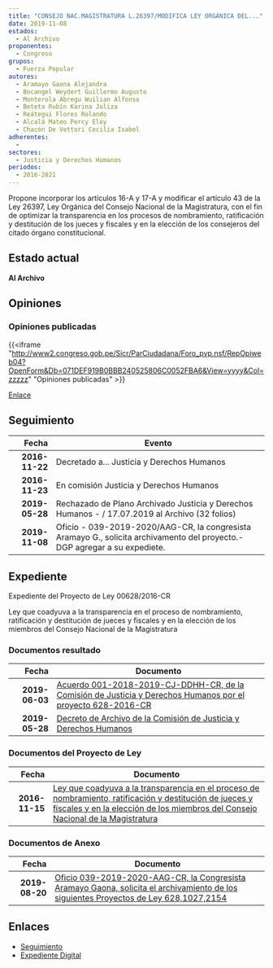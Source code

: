 ```yaml
---
title: "CONSEJO NAC.MAGISTRATURA L.26397/MODIFICA LEY ORGÁNICA DEL..."
date: 2019-11-08
estados: 
  - Al Archivo
proponentes: 
  - Congreso
grupos: 
  - Fuerza Popular
autores: 
  - Aramayo Gaona Alejandra
  - Bocangel Weydert Guillermo Augusto
  - Monterola Abregu Wuilian Alfonso
  - Beteta Rubín Karina Juliza
  - Reátegui Flores Rolando
  - Alcalá Mateo Percy Eloy
  - Chacón De Vettori Cecilia Isabel
adherentes: 
  - 
sectores: 
  - Justicia y Derechos Humanos
periodos: 
  - 2016-2021
---
```


Propone incorporar los artículos 16-A y 17-A y modificar el artículo 43 de la Ley 26397, Ley Orgánica del Consejo Nacional de la Magistratura, con el fin de optimizar la transparencia en los procesos de nombramiento, ratificación y destitución de los jueces y fiscales y en la elección de los consejeros del citado órgano constitucional.


## Estado actual

**Al Archivo**

## Opiniones

### Opiniones publicadas

{{<iframe "http://www2.congreso.gob.pe/Sicr/ParCiudadana/Foro_pvp.nsf/RepOpiweb04?OpenForm&Db=071DEF919B0BBB240525806C0052FBA6&View=yyyy&Col=zzzzz" "Opiniones publicadas" >}}

[Enlace](http://www2.congreso.gob.pe/Sicr/ParCiudadana/Foro_pvp.nsf/RepOpiweb04?OpenForm&Db=071DEF919B0BBB240525806C0052FBA6&View=yyyy&Col=zzzzz)

## Seguimiento

| Fecha | Evento |
|------:|--------|
| **2016-11-22** | Decretado a... Justicia y Derechos Humanos|
| **2016-11-23** | En comisión Justicia y Derechos Humanos|
| **2019-05-28** | Rechazado de Plano Archivado Justicia y Derechos Humanos - / 17.07.2019 al Archivo (32 folios)|
| **2019-11-08** | Oficio - 039-2019-2020/AAG-CR, la congresista Aramayo G., solicita archivamento del proyecto.-DGP agregar a su expediete.|


## Expediente

Expediente del Proyecto de Ley 00628/2016-CR

Ley que coadyuva a la transparencia en el proceso de nombramiento, ratificación y destitución de jueces y fiscales y en la elección de los miembros del Consejo Nacional de la Magistratura


### Documentos resultado

| Fecha | Documento |
|------:|--------|
| **2019-06-03** | [Acuerdo 001-2018-2019-CJ-DDHH-CR, de la Comisión de Justicia y Derechos Humanos por el proyecto 628-2016-CR](http://www.leyes.congreso.gob.pe/Documentos/2016_2021/Decretos/Archivamiento/DA0040620190603.pdf) |
| **2019-05-28** | [Decreto de Archivo de la Comisión de Justicia y Derechos Humanos](http://www.leyes.congreso.gob.pe/Documentos/2016_2021/Decretos/Archivamiento/DA0040620190528.pdf) |

### Documentos del Proyecto de Ley

| Fecha | Documento |
|------:|--------|
| **2016-11-15** | [Ley que coadyuva a la transparencia en el proceso de nombramiento, ratificación y destitución de jueces y fiscales y en la elección de los miembros del Consejo Nacional de la Magistratura](http://www.leyes.congreso.gob.pe/Documentos/2016_2021/Proyectos_de_Ley_y_de_Resoluciones_Legislativas/PL0062820161115.pdf) |

### Documentos de Anexo

| Fecha | Documento |
|------:|--------|
| **2019-08-20** | [Oficio 039-2019-2020-AAG-CR, la Congresista Aramayo Gaona, solicita el archivamiento de los siguientes Proyectos de Ley 628,1027,2154](http://www.leyes.congreso.gob.pe/Documentos/2016_2021/Oficios/Congresistas/OFICIO-039-2019-2020-AAG-CR.pdf) |

## Enlaces 

- [Seguimiento](http://www2.congreso.gob.pe/Sicr/TraDocEstProc/CLProLey2016.nsf/f7fff46988ca05b1052578e100829cc7/fcf910f8f90a87d20525806c008044a8?OpenDocument)
- [Expediente Digital](http://www2.congreso.gob.pehttp://www2.congreso.gob.pe/Sicr/TraDocEstProc/CLProLey2016.nsf/f7fff46988ca05b1052578e100829cc7/fcf910f8f90a87d20525806c008044a8?OpenDocument&Click=05257FB7005EB655.eb71d0cf91d8294e05256cdf006b5706/$Body/0.1C6C)

